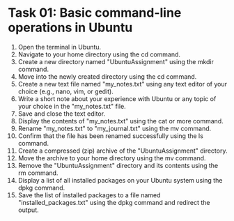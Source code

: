 # Task 01: Basic command-line operations in Ubuntu
1. Open the terminal in Ubuntu.
1. Navigate to your home directory using the cd command.
1. Create a new directory named "UbuntuAssignment" using the mkdir command.
1. Move into the newly created directory using the cd command.
1. Create a new text file named "my_notes.txt" using any text editor of your choice (e.g., nano, vim, or gedit).
1. Write a short note about your experience with Ubuntu or any topic of your choice in the "my_notes.txt" file.
1. Save and close the text editor.
1. Display the contents of "my_notes.txt" using the cat or more command.
1. Rename "my_notes.txt" to "my_journal.txt" using the mv command.
1. Confirm that the file has been renamed successfully using the ls command.
1. Create a compressed (zip) archive of the "UbuntuAssignment" directory.
1. Move the archive to your home directory using the mv command.
1. Remove the "UbuntuAssignment" directory and its contents using the rm command.
1. Display a list of all installed packages on your Ubuntu system using the dpkg command.
1. Save the list of installed packages to a file named "installed_packages.txt" using the dpkg command and redirect the output.

